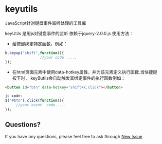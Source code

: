 keyutils
========

JavaScript针对键盘事件监听处理的工具库

 keyUtils 是用js对键盘事件的监听
  依赖于jquery-2.0.0.js
  使用方法：
*  给按键绑定特定函数，例如：
```javascript
k.keyup("shift",function(){
				//your code .....
});
```
*   在html页面元素中使用data-hotkey属性，并为该元素定义执行函数.当快捷键按下时，
  keyButils会自动触发其绑定事件的执行函数例如：
```html
<button id="btn" data-hotkey="shift+k,click"></button>
```
```javascript
js code:
$("#btn").click(function(){
     //your event  code.....
});
``` 		  
## Questions?

If you have any questions, please feel free to ask through [New Issue](https://github.com/Ryan724/keyutils/issues/new).
